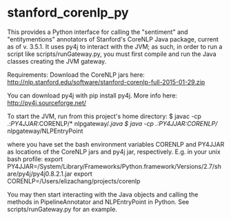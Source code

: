 # stanford_corenlp_py

This provides a Python interface for calling the "sentiment" and "entitymentions" annotators of Stanford's CoreNLP Java package, current as of v. 3.5.1. It uses py4j to interact with the JVM; as such, in order to run a script like scripts/runGateway.py, you must first compile and run the Java classes creating the JVM gateway.

Requirements:
Download the CoreNLP jars here:
http://nlp.stanford.edu/software/stanford-corenlp-full-2015-01-29.zip

You can download py4j with pip install py4j. More info here:
http://py4j.sourceforge.net/

To start the JVM, run from this project's home directory:
$ javac -cp .:$PY4JJAR:$CORENLP/* nlpgateway/*.java
$ java -cp .:$PY4JJAR:$CORENLP/* nlpgateway/NLPEntryPoint

where you have set the bash environment variables CORENLP and PY4JJAR as locations of the CoreNLP jars and py4j jar, respectively.
E.g. in your unix bash profile:
export PY4JJAR=/System/Library/Frameworks/Python.framework/Versions/2.7/share/py4j/py4j0.8.2.1.jar
export CORENLP=/Users/elizachang/projects/corenlp

You may then start interacting with the Java objects and calling the methods in PipelineAnnotator and NLPEntryPoint in Python. See scripts/runGateway.py for an example.
